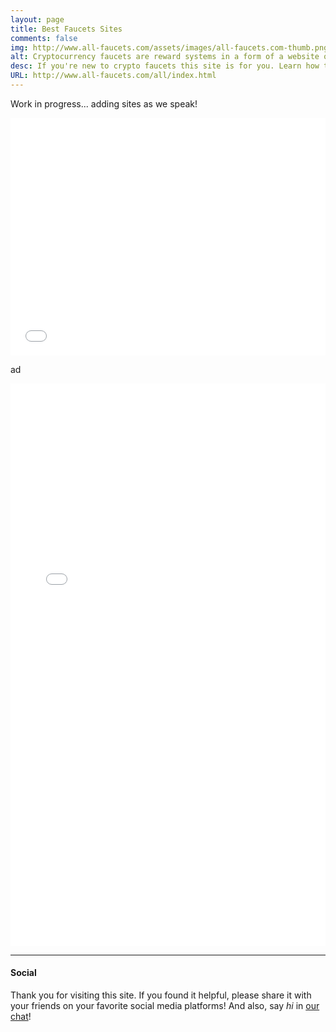 ```yaml
---
layout: page
title: Best Faucets Sites
comments: false
img: http://www.all-faucets.com/assets/images/all-faucets.com-thumb.png
alt: Cryptocurrency faucets are reward systems in a form of a website or an app that dispense free coins.
desc: If you're new to crypto faucets this site is for you. Learn how to maximize the value of your time and effort while claiming from free bitcoin faucet sites.
URL: http://www.all-faucets.com/all/index.html
---
```

<link rel="stylesheet" href="https://cdnjs.cloudflare.com/ajax/libs/normalize/5.0.0/normalize.min.css">

Work in progress... adding sites as we speak!

<iframe src='a-faucets.html' scrolling='no' style='width:100%; height:380px; border:0px; padding:0; overflow:hidden' allowtransparency='true'></iframe>

<p>ad</p>

<iframe src='b-faucets.html' scrolling='no' style='width:100%; height:900px; border:0px; padding:0; overflow:hidden' allowtransparency='true'></iframe>

---
#### Social

Thank you for visiting this site. If you found it helpful, please share it with your friends on your favorite social media platforms! And also, say <i>hi</i> in <a href="chat.html">our chat</a>!
